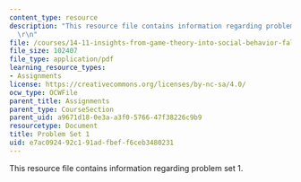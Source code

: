 ```yaml
---
content_type: resource
description: "This resource file contains information regarding problem set 1.\r\n\
  \r\n"
file: /courses/14-11-insights-from-game-theory-into-social-behavior-fall-2013/e7ac092492c191adfbeff6ceb3480231_MIT14_11F13_Prob_set_1.pdf
file_size: 102407
file_type: application/pdf
learning_resource_types:
- Assignments
license: https://creativecommons.org/licenses/by-nc-sa/4.0/
ocw_type: OCWFile
parent_title: Assignments
parent_type: CourseSection
parent_uid: a9671d18-0e3a-a3f0-5766-47f38226c9b9
resourcetype: Document
title: Problem Set 1
uid: e7ac0924-92c1-91ad-fbef-f6ceb3480231
---
```

This resource file contains information regarding problem set 1.

